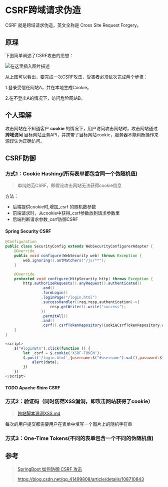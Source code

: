 # CSRF跨域请求伪造

CSRF 就是跨域请求伪造，英文全称是 Cross Site Request Forgery。

## 原理

下图简单阐述了CSRF攻击的思想：

![在这里插入图片描述](https://img-blog.csdnimg.cn/img_convert/31dc041623237a6289b9bf3783df80cb.png#pic_center)

从上图可以看出，要完成一次CSRF攻击，受害者必须依次完成两个步骤：

1.登录受信任网站A，并在本地生成Cookie。

2.在不登出A的情况下，访问危险网站B。



## 个人理解

攻击网站在不知道客户 **cookie** 的情况下，用户访问攻击网站时，攻击网站通过 **跨域访问** 目标网站业务API，并携带了目标网站cookie，服务器不能判断操作来源误认为正确访问。



## CSRF防御 

### 方式1：Cookie Hashing(所有表单都包含同一个伪随机值)

> 单纯防范CSRF，即假设攻击网站无法获得cookie信息

方法：

* 后端提供cookie时,增加_csrf 的随机数参数
* 前端请求时，从cookie中获得_csrf参数放到请求参数里
* 后端判断请求参数_csrf防御CSRF

#### Spring Security CSRF

```java
@Configuration
public class SecurityConfig extends WebSecurityConfigurerAdapter {
    @Override
    public void configure(WebSecurity web) throws Exception {
        web.ignoring().antMatchers("/js/**");
    }

    @Override
    protected void configure(HttpSecurity http) throws Exception {
        http.authorizeRequests().anyRequest().authenticated()
                .and()
                .formLogin()
                .loginPage("/login.html")
                .successHandler((req,resp,authentication)->{
                    resp.getWriter().write("success");
                })
                .permitAll()
                .and()
                .csrf().csrfTokenRepository(CookieCsrfTokenRepository.withHttpOnlyFalse());
    }
}
```

```javascript
<script>
    $("#loginBtn").click(function () {
        let _csrf = $.cookie('XSRF-TOKEN');
        $.post('/login.html',{username:$("#username").val(),password:$("#password").val(),_csrf:_csrf},function (data) {
            alert(data);
        })
    })
</script>
```

#### TODO Apache Shiro CSRF



### 方式2：验证码（同时防范XSS漏洞，即攻击网站获得了cookie）

> [跨站脚本漏洞XSS.md](跨站脚本漏洞XSS.md)

每次的用户提交都需要用户在表单中填写一个图片上的随机字符串

### 方式3：One-Time Tokens(不同的表单包含一个不同的伪随机值)



## 参考

> [SpringBoot 如何防御 CSRF 攻击](https://mp.weixin.qq.com/s/CFchihImcC3_J4uqmgzE3w)
>
> https://blog.csdn.net/qq_41499808/article/details/108710843

